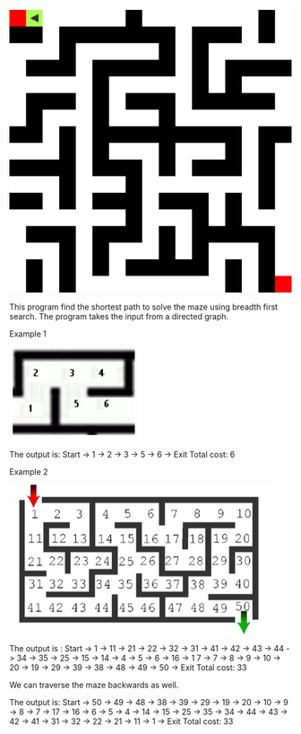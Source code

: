 ![Maze](Images/maze.gif)

This program find the shortest path to solve the maze using breadth first search. The program takes the input from a directed graph.  


Example 1










![Example 1](Images/maze1.jpg)

The output is:
Start -> 1 -> 2 -> 3 -> 5 -> 6 -> Exit
Total cost: 6


Example 2














![Example 2](Images/final.jpg)

The output is :
Start -> 1 -> 11 -> 21 -> 22 -> 32 -> 31 -> 41 -> 42 -> 43 -> 44 -> 34 -> 35 -> 25 -> 15 -> 14 -> 4 -> 5 -> 6 -> 16 -> 1
7 -> 7 -> 8 -> 9 -> 10 -> 20 -> 19 -> 29 -> 39 -> 38 -> 48 -> 49 -> 50 -> Exit
Total cost: 33

We can traverse the maze backwards as well.

The output is:
Start -> 50 -> 49 -> 48 -> 38 -> 39 -> 29 -> 19 -> 20 -> 10 -> 9 -> 8 -> 7 -> 17 -> 16 -> 6 -> 5 -> 4 -> 14 -> 15 -> 25
-> 35 -> 34 -> 44 -> 43 -> 42 -> 41 -> 31 -> 32 -> 22 -> 21 -> 11 -> 1 -> Exit
Total cost: 33
